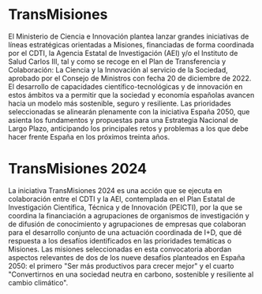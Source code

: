 # TransMisiones
El Ministerio de Ciencia e Innovación plantea lanzar grandes iniciativas de líneas estratégicas orientadas a Misiones, financiadas de forma coordinada por el CDTI, la Agencia Estatal de Investigación (AEI) y/o el Instituto de Salud Carlos III, tal y como se recoge en el Plan de Transferencia y Colaboración: La Ciencia y la Innovación al servicio de la Sociedad, aprobado por el Consejo de Ministros con fecha 20 de diciembre de 2022.
El desarrollo de capacidades científico-tecnológicas y de innovación en estos ámbitos va a permitir que la sociedad y economía españolas avancen hacia un modelo más sostenible, seguro y resiliente.
Las prioridades seleccionadas se alinearán plenamente con la iniciativa España 2050, que asienta los fundamentos y propuestas para una Estrategia Nacional de Largo Plazo, anticipando los principales retos y problemas a los que debe hacer frente España en los próximos treinta años.
 

# TransMisiones 2024
La iniciativa TransMisiones 2024 es una acción que se ejecuta en colaboración entre el CDTI y la AEI, contemplada en el Plan Estatal de Investigación Científica, Técnica y de Innovación (PEICTI), por la que se coordina la financiación a agrupaciones de organismos de investigación y de difusión de conocimiento y agrupaciones de empresas que colaboran para el desarrollo conjunto de una actuación coordinada de I+D, que dé respuesta a los desafíos identificados en las prioridades temáticas o Misiones.
Las misiones seleccionadas en esta convocatoria abordan aspectos relevantes de dos de los nueve desafíos planteados en España 2050: el primero "Ser más productivos para crecer mejor" y el cuarto "Convertirnos en una sociedad neutra en carbono, sostenible y resiliente al cambio climático".
 
